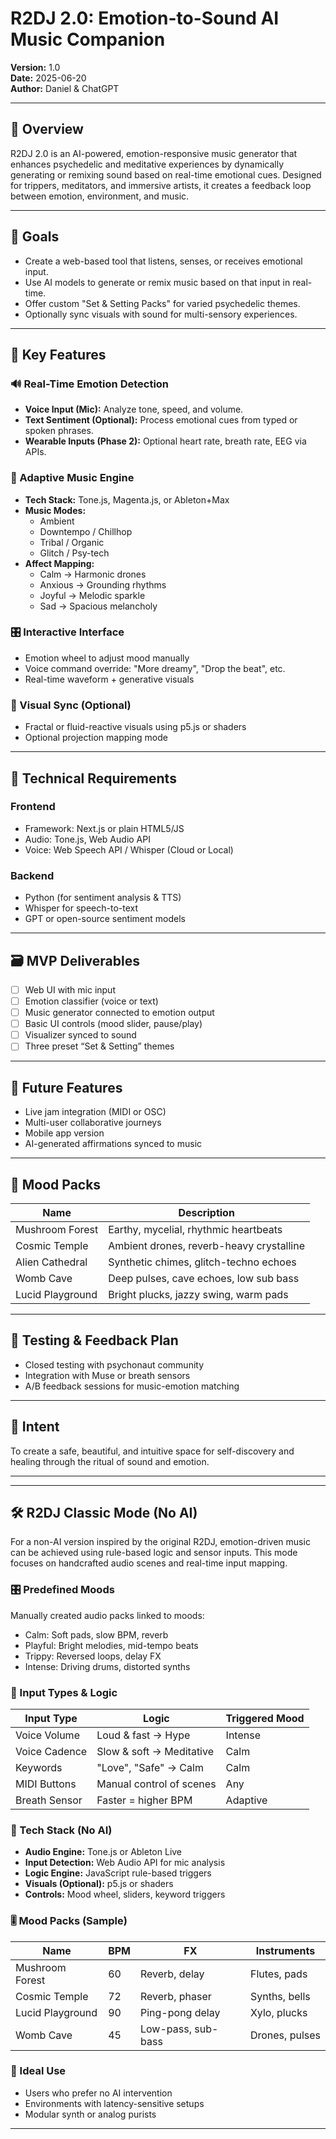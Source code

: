 # R2DJ 2.0: Emotion-to-Sound AI Music Companion

**Version:** 1.0  
**Date:** 2025-06-20  
**Author:** Daniel & ChatGPT  

---

## 🧠 Overview

R2DJ 2.0 is an AI-powered, emotion-responsive music generator that enhances psychedelic and meditative experiences by dynamically generating or remixing sound based on real-time emotional cues. Designed for trippers, meditators, and immersive artists, it creates a feedback loop between emotion, environment, and music.

---

## 🎯 Goals

- Create a web-based tool that listens, senses, or receives emotional input.
- Use AI models to generate or remix music based on that input in real-time.
- Offer custom "Set & Setting Packs" for varied psychedelic themes.
- Optionally sync visuals with sound for multi-sensory experiences.

---

## 🧩 Key Features

### 🔊 Real-Time Emotion Detection
- **Voice Input (Mic):** Analyze tone, speed, and volume.
- **Text Sentiment (Optional):** Process emotional cues from typed or spoken phrases.
- **Wearable Inputs (Phase 2):** Optional heart rate, breath rate, EEG via APIs.

### 🎼 Adaptive Music Engine
- **Tech Stack:** Tone.js, Magenta.js, or Ableton+Max
- **Music Modes:**
  - Ambient
  - Downtempo / Chillhop
  - Tribal / Organic
  - Glitch / Psy-tech
- **Affect Mapping:**
  - Calm → Harmonic drones
  - Anxious → Grounding rhythms
  - Joyful → Melodic sparkle
  - Sad → Spacious melancholy

### 🎛️ Interactive Interface
- Emotion wheel to adjust mood manually
- Voice command override: "More dreamy", "Drop the beat", etc.
- Real-time waveform + generative visuals

### 🌌 Visual Sync (Optional)
- Fractal or fluid-reactive visuals using p5.js or shaders
- Optional projection mapping mode

---

## 🚧 Technical Requirements

### Frontend
- Framework: Next.js or plain HTML5/JS
- Audio: Tone.js, Web Audio API
- Voice: Web Speech API / Whisper (Cloud or Local)

### Backend
- Python (for sentiment analysis & TTS)
- Whisper for speech-to-text
- GPT or open-source sentiment models

---

## 🗃️ MVP Deliverables

- [ ] Web UI with mic input
- [ ] Emotion classifier (voice or text)
- [ ] Music generator connected to emotion output
- [ ] Basic UI controls (mood slider, pause/play)
- [ ] Visualizer synced to sound
- [ ] Three preset “Set & Setting” themes

---

## 🌱 Future Features

- Live jam integration (MIDI or OSC)
- Multi-user collaborative journeys
- Mobile app version
- AI-generated affirmations synced to music

---

## 🎨 Mood Packs

| Name                | Description                                |
|---------------------|--------------------------------------------|
| Mushroom Forest     | Earthy, mycelial, rhythmic heartbeats      |
| Cosmic Temple       | Ambient drones, reverb-heavy crystalline   |
| Alien Cathedral     | Synthetic chimes, glitch-techno echoes     |
| Womb Cave           | Deep pulses, cave echoes, low sub bass     |
| Lucid Playground    | Bright plucks, jazzy swing, warm pads      |

---

## 🧪 Testing & Feedback Plan

- Closed testing with psychonaut community
- Integration with Muse or breath sensors
- A/B feedback sessions for music-emotion matching

---

## 🙏 Intent

To create a safe, beautiful, and intuitive space for self-discovery and healing through the ritual of sound and emotion.

---


---

## 🛠️ R2DJ Classic Mode (No AI)

For a non-AI version inspired by the original R2DJ, emotion-driven music can be achieved using rule-based logic and sensor inputs. This mode focuses on handcrafted audio scenes and real-time input mapping.

### 🎛️ Predefined Moods
Manually created audio packs linked to moods:
- Calm: Soft pads, slow BPM, reverb
- Playful: Bright melodies, mid-tempo beats
- Trippy: Reversed loops, delay FX
- Intense: Driving drums, distorted synths

### 🎤 Input Types & Logic
| Input Type     | Logic                            | Triggered Mood      |
|----------------|----------------------------------|---------------------|
| Voice Volume   | Loud & fast → Hype               | Intense             |
| Voice Cadence  | Slow & soft → Meditative         | Calm                |
| Keywords       | "Love", "Safe" → Calm            | Calm                |
| MIDI Buttons   | Manual control of scenes         | Any                 |
| Breath Sensor  | Faster = higher BPM              | Adaptive            |

### 🔧 Tech Stack (No AI)
- **Audio Engine:** Tone.js or Ableton Live
- **Input Detection:** Web Audio API for mic analysis
- **Logic Engine:** JavaScript rule-based triggers
- **Visuals (Optional):** p5.js or shaders
- **Controls:** Mood wheel, sliders, keyword triggers

### 🎚️ Mood Packs (Sample)
| Name            | BPM  | FX                | Instruments         |
|-----------------|------|------------------|---------------------|
| Mushroom Forest | 60   | Reverb, delay     | Flutes, pads        |
| Cosmic Temple   | 72   | Reverb, phaser    | Synths, bells       |
| Lucid Playground| 90   | Ping-pong delay   | Xylo, plucks        |
| Womb Cave       | 45   | Low-pass, sub-bass| Drones, pulses      |

### 🎯 Ideal Use
- Users who prefer no AI intervention
- Environments with latency-sensitive setups
- Modular synth or analog purists

---
